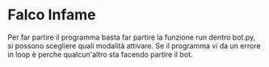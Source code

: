 # Falco Infame
Per far partire il programma basta far partire la funzione run dentro bot.py, si possono scegliere quali modalità attivare.
Se il programma vi da un errore in loop è perche qualcun'altro sta facendo partire il bot.